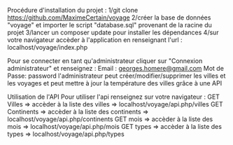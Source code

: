 Procédure d'installation du projet : 
1/git clone https://github.com/MaximeCertain/voyage 
2/créer la base de données "voyage"  et importer le script "database.sql" provenant de la racine du projet
3/lancer un composer update pour installer les dépendances
4/sur votre navigateur accèder  à l'application en renseignant l'url :
 localhost/voyage/index.php  
 
Pour se connecter en tant qu'administrateur cliquer sur "Connexion administrateur" et renseignez : 
Email : georges.homere@gmail.com
Mot de Passe: password
l'administrateur peut créer/modifier/supprimer les villes et les voyages et peut mettre à jour la température des villes grâce à une API
 
 
Utilisation de l'API
Pour utiliser l'api renseignez sur votre navigateur : 
GET Villes => accèder à la liste des villes =>  localhost/voyage/api.php/villes
GET Continents => accèder à la liste des continents =>  localhost/voyage/api.php/continents
GET mois => accèder à la liste des mois =>  localhost/voyage/api.php/mois
GET types => accèder à la liste des types =>  localhost/voyage/api.php/types